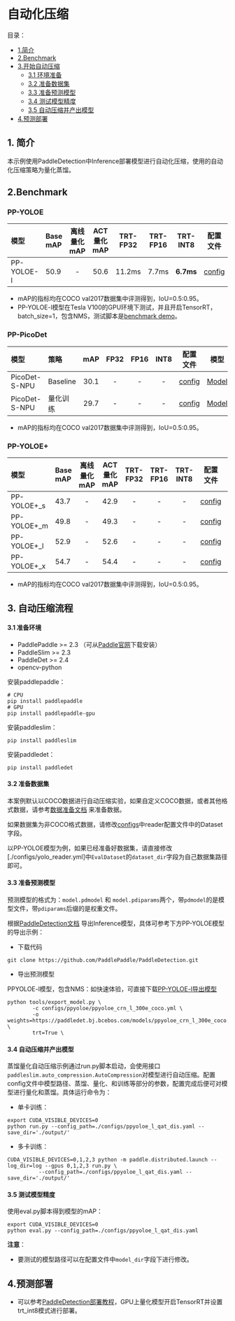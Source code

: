 # 自动化压缩

目录：
- [1.简介](#1简介)
- [2.Benchmark](#2Benchmark)
- [3.开始自动压缩](#自动压缩流程)
  - [3.1 环境准备](#31-准备环境)
  - [3.2 准备数据集](#32-准备数据集)
  - [3.3 准备预测模型](#33-准备预测模型)
  - [3.4 测试模型精度](#34-测试模型精度)
  - [3.5 自动压缩并产出模型](#35-自动压缩并产出模型)
- [4.预测部署](#4预测部署)

## 1. 简介
本示例使用PaddleDetection中Inference部署模型进行自动化压缩，使用的自动化压缩策略为量化蒸馏。


## 2.Benchmark

### PP-YOLOE

| 模型  | Base mAP | 离线量化mAP | ACT量化mAP | TRT-FP32 | TRT-FP16 | TRT-INT8 |  配置文件 | 量化模型  |
| :-------- |:-------- |:--------: | :---------------------: | :----------------: | :----------------: | :---------------: | :----------------------: | :---------------------: |
| PP-YOLOE-l | 50.9  |  - | 50.6  |   11.2ms  |   7.7ms   |  **6.7ms**  |  [config](https://github.com/PaddlePaddle/PaddleDetection/tree/develop/deploy/auto_compression/configs/ppyoloe_l_qat_dis.yaml) | [Quant Model](https://bj.bcebos.com/v1/paddle-slim-models/act/ppyoloe_crn_l_300e_coco_quant.tar) |

- mAP的指标均在COCO val2017数据集中评测得到，IoU=0.5:0.95。
- PP-YOLOE-l模型在Tesla V100的GPU环境下测试，并且开启TensorRT，batch_size=1，包含NMS，测试脚本是[benchmark demo](https://github.com/PaddlePaddle/PaddleDetection/tree/release/2.4/deploy/python)。

### PP-PicoDet

| 模型  | 策略 | mAP | FP32 | FP16 | INT8 |  配置文件 | 模型  |
| :-------- |:-------- |:--------: | :----------------: | :----------------: | :---------------: | :----------------------: | :---------------------: |
| PicoDet-S-NPU | Baseline | 30.1   |   -   |  -  |  -  | [config](https://github.com/PaddlePaddle/PaddleDetection/tree/develop/configs/picodet/picodet_s_416_coco_npu.yml) | [Model](https://bj.bcebos.com/v1/paddle-slim-models/act/picodet_s_416_coco_npu.tar) |
| PicoDet-S-NPU |  量化训练 | 29.7  |   -  |   -   |  -  |  [config](https://github.com/PaddlePaddle/PaddleSlim/tree/develop/demo/full_quantization/detection/configs/picodet_s_qat_dis.yaml) | [Model](https://bj.bcebos.com/v1/paddle-slim-models/act/picodet_s_npu_quant.tar) |

- mAP的指标均在COCO val2017数据集中评测得到，IoU=0.5:0.95。

### PP-YOLOE+

| 模型  | Base mAP | 离线量化mAP | ACT量化mAP | TRT-FP32 | TRT-FP16 | TRT-INT8 |  配置文件 | 量化模型  |
| :-------- |:-------- |:--------: | :---------------------: | :----------------: | :----------------: | :---------------: | :----------------------: | :---------------------: |
| PP-YOLOE+_s	 | 43.7  |  - | 42.9  |   -  |   -   |  -  |  [config](./configs/ppyoloe_plus_s_qat_dis.yaml) | [Quant Model](https://bj.bcebos.com/v1/paddledet/deploy/Inference/ppyoloe_plus_s_qat_dis.tar) |
| PP-YOLOE+_m | 49.8  |  - | 49.3  |   -  |   -   |  -  |  [config](./configs/ppyoloe_plus_m_qat_dis.yaml) | [Quant Model](https://bj.bcebos.com/v1/paddledet/deploy/Inference/ppyoloe_plus_m_qat_dis.tar) |
| PP-YOLOE+_l | 52.9  |  - | 52.6  |   -  |   -   |  -  |  [config](./configs/ppyoloe_plus_l_qat_dis.yaml) | [Quant Model](https://bj.bcebos.com/v1/paddledet/deploy/Inference/ppyoloe_plus_l_qat_dis.tar) |
| PP-YOLOE+_x | 54.7  |  - | 54.4  |   -  |   -   |  -  |  [config](./configs/ppyoloe_plus_x_qat_dis.yaml) | [Quant Model](https://bj.bcebos.com/v1/paddledet/deploy/Inference/ppyoloe_plus_x_qat_dis.tar) |

- mAP的指标均在COCO val2017数据集中评测得到，IoU=0.5:0.95。



## 3. 自动压缩流程

#### 3.1 准备环境
- PaddlePaddle >= 2.3 （可从[Paddle官网](https://www.paddlepaddle.org.cn/install/quick?docurl=/documentation/docs/zh/install/pip/linux-pip.html)下载安装）
- PaddleSlim >= 2.3
- PaddleDet >= 2.4
- opencv-python

安装paddlepaddle：
```shell
# CPU
pip install paddlepaddle
# GPU
pip install paddlepaddle-gpu
```

安装paddleslim：
```shell
pip install paddleslim
```

安装paddledet：
```shell
pip install paddledet
```

#### 3.2 准备数据集

本案例默认以COCO数据进行自动压缩实验，如果自定义COCO数据，或者其他格式数据，请参考[数据准备文档](https://github.com/PaddlePaddle/PaddleDetection/blob/release/2.4/docs/tutorials/PrepareDataSet.md) 来准备数据。

如果数据集为非COCO格式数据，请修改[configs](./configs)中reader配置文件中的Dataset字段。

以PP-YOLOE模型为例，如果已经准备好数据集，请直接修改[./configs/yolo_reader.yml]中`EvalDataset`的`dataset_dir`字段为自己数据集路径即可。

#### 3.3 准备预测模型

预测模型的格式为：`model.pdmodel` 和 `model.pdiparams`两个，带`pdmodel`的是模型文件，带`pdiparams`后缀的是权重文件。


根据[PaddleDetection文档](https://github.com/PaddlePaddle/PaddleDetection/blob/develop/docs/tutorials/GETTING_STARTED_cn.md#8-%E6%A8%A1%E5%9E%8B%E5%AF%BC%E5%87%BA) 导出Inference模型，具体可参考下方PP-YOLOE模型的导出示例：
- 下载代码
```
git clone https://github.com/PaddlePaddle/PaddleDetection.git
```
- 导出预测模型

PPYOLOE-l模型，包含NMS：如快速体验，可直接下载[PP-YOLOE-l导出模型](https://bj.bcebos.com/v1/paddle-slim-models/act/ppyoloe_crn_l_300e_coco.tar)
```shell
python tools/export_model.py \
        -c configs/ppyoloe/ppyoloe_crn_l_300e_coco.yml \
        -o weights=https://paddledet.bj.bcebos.com/models/ppyoloe_crn_l_300e_coco.pdparams \
        trt=True \
```

#### 3.4 自动压缩并产出模型

蒸馏量化自动压缩示例通过run.py脚本启动，会使用接口```paddleslim.auto_compression.AutoCompression```对模型进行自动压缩。配置config文件中模型路径、蒸馏、量化、和训练等部分的参数，配置完成后便可对模型进行量化和蒸馏。具体运行命令为：

- 单卡训练：
```
export CUDA_VISIBLE_DEVICES=0
python run.py --config_path=./configs/ppyoloe_l_qat_dis.yaml --save_dir='./output/'
```

- 多卡训练：
```
CUDA_VISIBLE_DEVICES=0,1,2,3 python -m paddle.distributed.launch --log_dir=log --gpus 0,1,2,3 run.py \
          --config_path=./configs/ppyoloe_l_qat_dis.yaml --save_dir='./output/'
```

#### 3.5 测试模型精度

使用eval.py脚本得到模型的mAP：
```
export CUDA_VISIBLE_DEVICES=0
python eval.py --config_path=./configs/ppyoloe_l_qat_dis.yaml
```

**注意**：
- 要测试的模型路径可以在配置文件中`model_dir`字段下进行修改。

## 4.预测部署

- 可以参考[PaddleDetection部署教程](https://github.com/PaddlePaddle/PaddleDetection/tree/release/2.4/deploy)，GPU上量化模型开启TensorRT并设置trt_int8模式进行部署。
